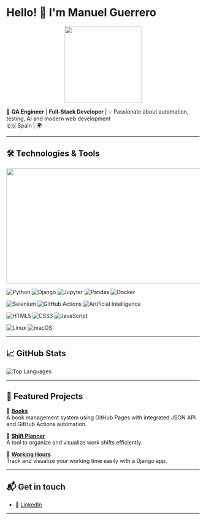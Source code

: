 # Hello! 👋 I'm Manuel Guerrero

<div id="header" align="center">
  <img width=200px src="https://media1.giphy.com/media/v1.Y2lkPTc5MGI3NjExYWEzZnM0MXJkNW5qaHdzOTZxaDlva2Q4bjRwa2ppMXl3Zm9ram5lYSZlcD12MV9pbnRlcm5hbF9naWZfYnlfaWQmY3Q9cw/dsHLfnve1rFoBqOEl5/giphy.gif" />
</div>

🎯 **QA Engineer** | **Full-Stack Developer** | 💡 Passionate about automation, testing, AI and modern web development  
🇪🇸 Spain | 🌍 

---

## 🛠️ Technologies & Tools

<div align="center">
  <img src="https://media.giphy.com/media/dWesBcTLavkZuG35MI/giphy.gif" width="600" height="300"/>
</div>

![Python](https://img.shields.io/badge/Python-3670A0?style=for-the-badge&logo=python&logoColor=ffdd54)
![Django](https://img.shields.io/badge/Django-092E20?style=for-the-badge&logo=django&logoColor=white)
![Jupyter](https://img.shields.io/badge/Jupyter-F37626?style=for-the-badge&logo=jupyter&logoColor=white)
![Pandas](https://img.shields.io/badge/Pandas-150458?style=for-the-badge&logo=pandas&logoColor=white)
![Docker](https://img.shields.io/badge/Docker-2496ED?style=for-the-badge&logo=docker&logoColor=white)

![Selenium](https://img.shields.io/badge/Selenium-43B02A?style=for-the-badge&logo=selenium&logoColor=white)
![GitHub Actions](https://img.shields.io/badge/GitHub%20Actions-2088FF?style=for-the-badge&logo=github-actions&logoColor=white)
![Artificial Intelligence](https://img.shields.io/badge/AI-8B00FF?style=for-the-badge&logo=openai&logoColor=white)

![HTML5](https://img.shields.io/badge/HTML5-E34F26?style=for-the-badge&logo=html5&logoColor=white)
![CSS3](https://img.shields.io/badge/CSS3-1572B6?style=for-the-badge&logo=css3&logoColor=white)
![JavaScript](https://img.shields.io/badge/JavaScript-F7DF1E?style=for-the-badge&logo=javascript&logoColor=black)

![Linux](https://img.shields.io/badge/Linux-FCC624?style=for-the-badge&logo=linux&logoColor=black)
![macOS](https://img.shields.io/badge/macOS-000000?style=for-the-badge&logo=apple&logoColor=white)


---

## 📈 GitHub Stats

![Top Languages](https://github-readme-stats.vercel.app/api/top-langs/?username=mguerrerof&layout=compact&theme=tokyonight)

---

## 🧪 Featured Projects

🔹 [**Books**](https://github.com/mguerrerof/books)  
A book management system using GitHub Pages with integrated JSON API and GitHub Actions automation.

🔹 [**Shift Planner**](https://github.com/mguerrerof/shift-planner)  
A tool to organize and visualize work shifts efficiently.

🔹 [**Working Hours**](https://github.com/mguerrerof/working-hours)  
Track and visualize your working time easily with a Django app.

---

## 📬 Get in touch

- 💼 [LinkedIn](https://es.linkedin.com/in/manuel-guerrero-f-1b235355)

---
